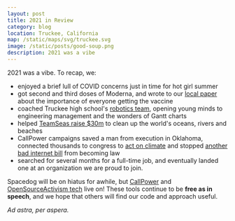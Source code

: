 ```yaml
---
layout: post
title: 2021 in Review
category: blog
location: Truckee, California
map: /static/maps/svg/truckee.svg
image: /static/posts/good-soup.png
description: 2021 was a vibe
---
```


2021 was a vibe. To recap, we:

- enjoyed a brief lull of COVID concerns just in time for hot girl summer
- got second and third doses of Moderna, and wrote to our [local paper](https://www.moonshineink.com/opinion/responding-to-covid-controversy/) about the importance of everyone getting the vaccine
- coached Truckee high school's [robotics team](https://www.instagram.com/truckeerobotics/), opening young minds to engineering management and the wonders of Gantt charts
- helped [TeamSeas raise $30m](/mission/teamseas) to clean up the world's oceans, rivers and beaches
- CallPower campaigns saved a man from execution in Oklahoma, connected thousands to congress to [act on climate](/mission/call4climate) and stopped [another bad internet bill](/mission/crypto) from becoming law
- searched for several months for a full-time job, and eventually landed one at an organization we are proud to join. 

Spacedog will be on hiatus for awhile, but [CallPower](https://callpower.org/) and [OpenSourceActivism tech](https://opensourceactivism.tech) live on! These tools continue to be <strong>free as in speech</strong>, and we hope that others will find our code and approach useful.

<em>Ad astra, per aspera.</em>

